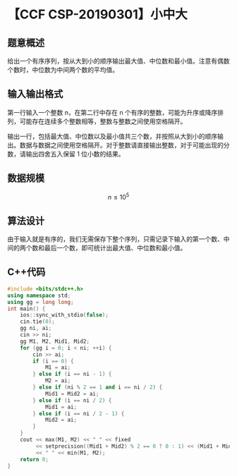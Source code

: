 # 【CCF CSP-20190301】小中大

## 题意概述

给出一个有序序列，按从大到小的顺序输出最大值、中位数和最小值。注意有偶数个数时，中位数为中间两个数的平均值。

## 输入输出格式

第一行输入一个整数 n，在第二行中存在 n 个有序的整数，可能为升序或降序排列，可能存在连续多个整数相等，整数与整数之间使用空格隔开。

输出一行，包括最大值、中位数以及最小值共三个数，并按照从大到小的顺序输出。数据与数据之间使用空格隔开。对于整数请直接输出整数，对于可能出现的分数，请输出四舍五入保留 1 位小数的结果。

## 数据规模

$$n\le{10}^5$$

## 算法设计

由于输入就是有序的，我们无需保存下整个序列，只需记录下输入的第一个数、中间的两个数和最后一个数，即可统计出最大值、中位数和最小值。

## C++代码

```cpp
#include <bits/stdc++.h>
using namespace std;
using gg = long long;
int main() {
    ios::sync_with_stdio(false);
    cin.tie(0);
    gg ni, ai;
    cin >> ni;
    gg M1, M2, Mid1, Mid2;
    for (gg i = 0; i < ni; ++i) {
        cin >> ai;
        if (i == 0) {
            M1 = ai;
        } else if (i == ni - 1) {
            M2 = ai;
        } else if (ni % 2 == 1 and i == ni / 2) {
            Mid1 = Mid2 = ai;
        } else if (i == ni / 2) {
            Mid1 = ai;
        } else if (i == ni / 2 - 1) {
            Mid2 = ai;
        }
    }
    cout << max(M1, M2) << " " << fixed
         << setprecision((Mid1 + Mid2) % 2 == 0 ? 0 : 1) << (Mid1 + Mid2) / 2.0
         << " " << min(M1, M2);
    return 0;
}
```
